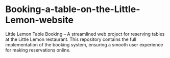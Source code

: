# Booking-a-table-on-the-Little-Lemon-website
Little Lemon Table Booking – A streamlined web project for reserving tables at the Little Lemon restaurant. This repository contains the full implementation of the booking system, ensuring a smooth user experience for making reservations online.
